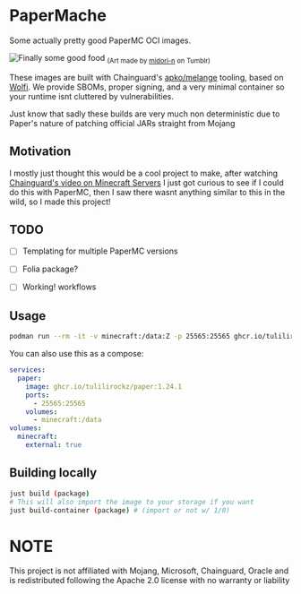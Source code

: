 # PaperMache

Some actually pretty good PaperMC OCI images.

![Finally some good food](https://64.media.tumblr.com/e02c5bfb47338a49e6e9228475869fc7/tumblr_pah89p3xWV1tn6k7ro1_1280.pnj)
<sub>(Art made by [midori-n](https://www.tumblr.com/midori-n) on Tumblr)</sub>

These images are built with Chainguard's
[apko/melange](https://edu.chainguard.dev/open-source/build-tools/melange/getting-started-with-melange/)
tooling, based on [Wolfi](https://github.com/wolfi-dev). We provide SBOMs,
proper signing, and a very minimal container so your runtime isnt cluttered by
vulnerabilities.

Just know that sadly these builds are very much non deterministic due to
Paper's nature of patching official JARs straight from Mojang

## Motivation

I mostly just thought this would be a cool project to make, after watching
[Chainguard's video on Minecraft Servers](https://www.youtube.com/watch?v=q6I0JC3h06U)
I just got curious to see if I could do this with PaperMC, then I saw there wasnt
anything similar to this in the wild, so I made this project!

## TODO
- [ ] Templating for multiple PaperMC versions
- [ ] Folia package?
- [ ] Working! workflows


## Usage

```bash
podman run --rm -it -v minecraft:/data:Z -p 25565:25565 ghcr.io/tulilirockz/paper:latest
```

You can also use this as a compose:
```yaml
services:
  paper:
    image: ghcr.io/tulilirockz/paper:1.24.1
    ports:
      - 25565:25565
    volumes:
      - minecraft:/data
volumes:
  minecraft:
    external: true
```

## Building locally

```bash
just build (package)
# This will also import the image to your storage if you want
just build-container (package) # (import or not w/ 1/0)
```

# NOTE

This project is not affiliated with Mojang, Microsoft, Chainguard, Oracle and
is redistributed following the Apache 2.0 license with no warranty or liability
